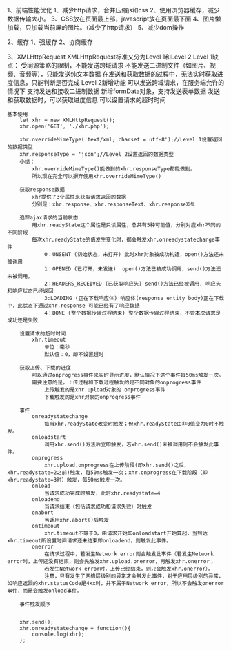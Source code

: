 1、前端性能优化
	1、减少http请求，合并压缩js和css
	2、使用浏览器缓存，减少数据传输大小。
	3、CSS放在页面最上部，javascript放在页面最下面
	4、图片懒加载，只加载当前屏的图片。（减少了http请求）
	5、减少dom操作


2、缓存
	1、强缓存
	2、协商缓存
	


3、XMLHttpRequest
	XMLHttpRequest标准又分为Level 1和Level 2
	Level 1缺点：
		受同源策略的限制，不能发送跨域请求
		不能发送二进制文件（如图片、视频、音频等），只能发送纯文本数据
		在发送和获取数据的过程中，无法实时获取进度信息，只能判断是否完成
	Level 2新增功能
		可以发送跨域请求，在服务端允许的情况下
		支持发送和接收二进制数据
		新增formData对象，支持发送表单数据
		发送和获取数据时，可以获取进度信息
		可以设置请求的超时时间
	
	基本使用
		let xhr = new XMLHttpRequest();
		xhr.open('GET', './xhr.php');
		
		xhr.overrideMimeType('text/xml; charset = utf-8');//Level 1设置返回的数据类型
		xhr.responseType = 'json';//Level 2设置返回的数据类型
		小结：
			xhr.overrideMimeType()能做到的xhr.responseType都能做到。
			所以现在完全可以摒弃使用xhr.overrideMimeType()

		获取response数据
			xhr提供了3个属性来获取请求返回的数据
			分别是：xhr.response、xhr.responseText、xhr.responseXML

		追踪ajax请求的当前状态
			用xhr.readyState这个属性是只读属性，总共有5种可能值，分别对应xhr不同的不同阶段
			每次xhr.readyState的值发生变化时，都会触发xhr.onreadystatechange事件
				0：UNSENT (初始状态，未打开)	此时xhr对象被成功构造，open()方法还未被调用
				1：OPENED (已打开，未发送)	open()方法已被成功调用，send()方法还未被调用。
				2：HEADERS_RECEIVED (已获取响应头)	send()方法已经被调用, 响应头和响应状态已经返回
				3:LOADING (正在下载响应体)	响应体(response entity body)正在下载中，此状态下通过xhr.response 可能已经有了响应数据
				4：DONE (整个数据传输过程结束)	整个数据传输过程结束，不管本次请求是成功还是失败

		设置请求的超时时间
			xhr.timeout
				单位：毫秒
				默认值：0，即不设置超时

		获取上传、下载的进度
			可以通过onprogress事件来实时显示进度，默认情况下这个事件每50ms触发一次。
			需要注意的是，上传过程和下载过程触发的是不同对象的onprogress事件
				上传触发的是xhr.upload对象的 onprogress事件
				下载触发的是xhr对象的onprogress事件

		事件
			onreadystatechange		
				每当xhr.readyState改变时触发；但xhr.readyState由非0值变为0时不触发。
			onloadstart				
				调用xhr.send()方法后立即触发，若xhr.send()未被调用则不会触发此事件。
			onprogress				
				xhr.upload.onprogress在上传阶段(即xhr.send()之后，xhr.readystate=2之前)触发，每50ms触发一次；xhr.onprogress在下载阶段（即xhr.readystate=3时）触发，每50ms触发一次。
			onload					
				当请求成功完成时触发，此时xhr.readystate=4
			onloadend				
				当请求结束（包括请求成功和请求失败）时触发
			onabort					
				当调用xhr.abort()后触发
			ontimeout				
				xhr.timeout不等于0，由请求开始即onloadstart开始算起，当到达xhr.timeout所设置时间请求还未结束即onloadend，则触发此事件。
			onerror					
				在请求过程中，若发生Network error则会触发此事件（若发生Network error时，上传还没有结束，则会先触发xhr.upload.onerror，再触发xhr.onerror；
				若发生Network error时，上传已经结束，则只会触发xhr.onerror）。
				注意，只有发生了网络层级别的异常才会触发此事件，对于应用层级别的异常，如响应返回的xhr.statusCode是4xx时，并不属于Network error，所以不会触发onerror事件，而是会触发onload事件。

		事件触发顺序
			

		xhr.send();
		xhr.onreadystatechange = function(){
			console.log(xhr);
		};